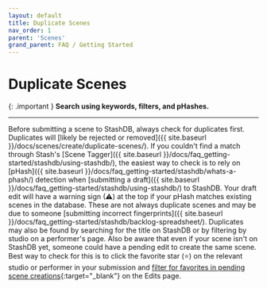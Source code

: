```yaml
---
layout: default
title: Duplicate Scenes
nav_order: 1
parent: 'Scenes'
grand_parent: FAQ / Getting Started
---
```


# Duplicate Scenes

{: .important }
**Search using keywords, filters, and pHashes.**

---

Before submitting a scene to StashDB, always check for duplicates first. Duplicates will [likely be rejected or removed]({{ site.baseurl }}/docs/scenes/create/duplicate-scenes/). If you couldn't find a match through Stash's [Scene Tagger]({{ site.baseurl }}/docs/faq_getting-started/stashdb/using-stashdb/), the easiest way to check is to rely on [pHash]({{ site.baseurl }}/docs/faq_getting-started/stashdb/whats-a-phash/) detection when [submitting a draft]({{ site.baseurl }}/docs/faq_getting-started/stashdb/using-stashdb/) to StashDB. Your draft edit will have a warning sign (⚠) at the top if your pHash matches existing scenes in the database. These are not always duplicate scenes and may be due to someone [submitting incorrect fingerprints]({{ site.baseurl }}/docs/faq_getting-started/stashdb/backlog-spreadsheet/). Duplicates may also be found by searching for the title on StashDB or by filtering by studio on a performer's page. Also be aware that even if your scene isn't on StashDB yet, someone could have a pending edit to create the same scene. Best way to check for this is to click the favorite star (⭐) on the relevant studio or performer in your submission and [filter for favorites in pending scene creations](https://stashdb.org/edits?favorite=true&operation=create&status=pending&type=scene){:target="_blank"} on the Edits page.
